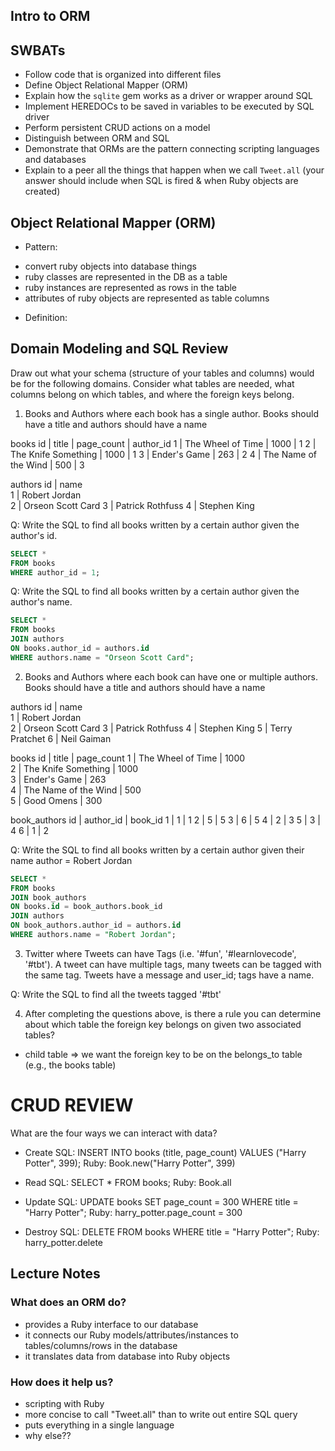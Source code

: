 ## Intro to ORM

## SWBATs

* Follow code that is organized into different files
* Define Object Relational Mapper (ORM)
* Explain how the `sqlite` gem works as a driver or wrapper around SQL
* Implement HEREDOCs to be saved in variables to be executed by SQL driver
* Perform persistent CRUD actions on a model
* Distinguish between ORM and SQL
* Demonstrate that ORMs are the pattern connecting scripting languages and databases
* Explain to a peer all the things that happen when we call `Tweet.all` (your answer should include when SQL is fired & when Ruby objects are created)

## Object Relational Mapper (ORM)

+ Pattern:
 - convert ruby objects into database things
 - ruby classes are represented in the DB as a table
 - ruby instances are represented as rows in the table
 - attributes of ruby objects are represented as table columns


+ Definition:



## Domain Modeling and SQL Review

Draw out what your schema (structure of your tables and columns) would be for the following domains. Consider what tables are needed, what columns belong on which tables, and where the foreign keys belong.

1. Books and Authors where each book has a single author. Books should have a title and authors should have a name

books
id | title                | page_count | author_id
1  | The Wheel of Time    | 1000       | 1
2  | The Knife Something  | 1000       | 1
3  | Ender's Game         | 263        | 2
4  | The Name of the Wind | 500        | 3

authors
id | name              
1  | Robert Jordan     
2  | Orseon Scott Card 
3  | Patrick Rothfuss
4  | Stephen King


Q: Write the SQL to find all books written by a certain author given the author's id.

```sql
SELECT * 
FROM books
WHERE author_id = 1;
```

Q: Write the SQL to find all books written by a certain author given the author's name.

```sql
SELECT *
FROM books
JOIN authors
ON books.author_id = authors.id
WHERE authors.name = "Orseon Scott Card";
```

2. Books and Authors where each book can have one or multiple authors. Books should have a title and authors should have a name

authors
id | name              
1  | Robert Jordan     
2  | Orseon Scott Card 
3  | Patrick Rothfuss
4  | Stephen King
5  | Terry Pratchet
6  | Neil Gaiman

books
id | title                | page_count 
1  | The Wheel of Time    | 1000       
2  | The Knife Something  | 1000       
3  | Ender's Game         | 263        
4  | The Name of the Wind | 500        
5  | Good Omens           | 300        

book_authors
id | author_id | book_id
1  | 1         | 1
2  | 5         | 5
3  | 6         | 5
4  | 2         | 3
5  | 3         | 4
6  | 1         | 2





Q: Write the SQL to find all books written by a certain author given their name
author = Robert Jordan

```sql
SELECT * 
FROM books
JOIN book_authors
ON books.id = book_authors.book_id
JOIN authors
ON book_authors.author_id = authors.id
WHERE authors.name = "Robert Jordan";
```


3. Twitter where Tweets can have Tags (i.e. '#fun', '#learnlovecode', '#tbt'). A tweet can have multiple tags, many tweets can be tagged with the same tag. Tweets have a message and user_id; tags have a name.


Q: Write the SQL to find all the tweets tagged '#tbt'


4. After completing the questions above, is there a rule you can determine about which table the foreign key belongs on given two associated tables?

 - child table => we want the foreign key to be on the belongs_to table (e.g., the books table)

# CRUD REVIEW
What are the four ways we can interact with data?

* Create
SQL: INSERT INTO books (title, page_count) VALUES ("Harry Potter", 399);
Ruby: Book.new("Harry Potter", 399)


* Read
SQL: SELECT * FROM books;
Ruby: Book.all


* Update
SQL: UPDATE books SET page_count = 300 WHERE title = "Harry Potter";
Ruby: harry_potter.page_count = 300


* Destroy
SQL: DELETE FROM books WHERE title = "Harry Potter";
Ruby: harry_potter.delete



## Lecture Notes

### What does an ORM do?
* provides a Ruby interface to our database 
* it connects our Ruby models/attributes/instances to tables/columns/rows in the database
* it translates data from database into Ruby objects

### How does it help us?
* scripting with Ruby
* more concise to call "Tweet.all" than to write out entire SQL query
* puts everything in a single language
* why else??